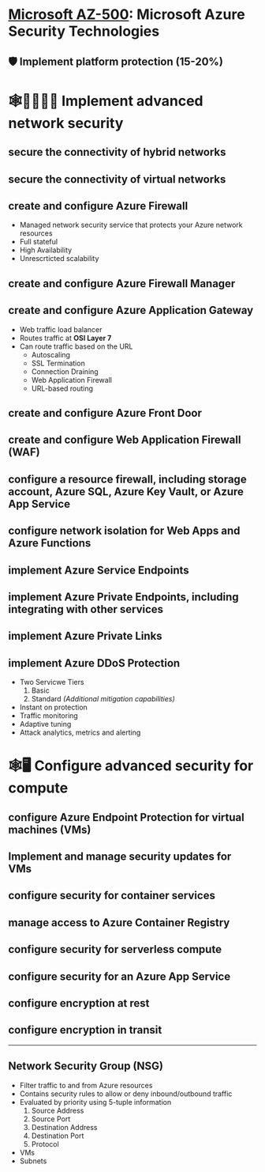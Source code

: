 # [Microsoft AZ-500](az-500-index.md): Microsoft Azure Security Technologies

## 🛡️ Implement platform protection (15-20%)

# 🕸️👨‍👨‍👧‍👦 Implement advanced network security
## secure the connectivity of hybrid networks
## secure the connectivity of virtual networks
## create and configure **Azure Firewall**
- Managed network security service that protects your Azure network resources
- Full stateful
- High Availability
- Unrescrticted scalability
## create and configure Azure Firewall Manager
## create and configure **Azure Application Gateway**
- Web traffic load balancer
- Routes traffic at **OSI Layer 7**
- Can route traffic based on the URL
    - Autoscaling
    - SSL Termination
    - Connection Draining
    - Web Application Firewall
    - URL-based routing
## create and configure Azure Front Door
## create and configure Web Application Firewall (WAF)
## configure a resource firewall, including storage account, Azure SQL, Azure Key Vault, or Azure App Service
## configure network isolation for Web Apps and Azure Functions
## implement Azure Service Endpoints
## implement Azure Private Endpoints, including integrating with other services
## implement Azure Private Links
## implement **Azure DDoS Protection**
- Two Servicwe Tiers
    1. Basic
    2. Standard _(Additional mitigation capabilities)_
- Instant on protection
- Traffic monitoring
- Adaptive tuning
- Attack analytics, metrics and alerting

# 🕸️🖥️ Configure advanced security for compute
## configure Azure Endpoint Protection for virtual machines (VMs)
## Implement and manage security updates for VMs
## configure security for container services
## manage access to Azure Container Registry
## configure security for serverless compute
## configure security for an Azure App Service
## configure encryption at rest
## configure encryption in transit

- - -

## Network Security Group (NSG)
+ Filter traffic to and from Azure resources
+ Contains security rules to allow or deny inbound/outbound traffic
+ Evaluated by priority using 5-tuple information
  1. Source Address
  2. Source Port
  3. Destination Address
  4. Destination Port
  5. Protocol
+ VMs
+ Subnets
